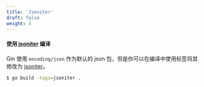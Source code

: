 ```yaml
---
title: 'Jsoniter'
draft: false
weight: 5
---
```


#### 使用 [jsoniter](https://github.com/json-iterator/go) 编译

Gin 使用 `encoding/json` 作为默认的 json 包，但是你可以在编译中使用标签将其修改为
[jsoniter](https://github.com/json-iterator/go)。

```sh
$ go build -tags=jsoniter .
```
